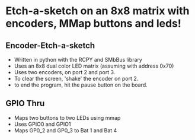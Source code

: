 # Etch-a-sketch on an 8x8 matrix with encoders, MMap buttons and leds!

## Encoder-Etch-a-sketch
* Written in python with the RCPY and SMbBus library
* Uses an 8x8 dual color LED matrix (assuming with address 0x70)
* Uses two encoders, on port 2 and port 3.
* To clear the screen, 'shake' the encoder on port 2.
* to end the program, hit the pause button on the board.

## GPIO Thru
* Maps two buttons to two LEDs using mmap
* Uses GPIO0 and GPIO1
* Maps GP0_2 and GP0_3 to Bat 1 and Bat 4
